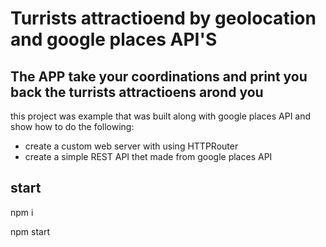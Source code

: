 # Turrists attractioend by geolocation and google places API'S

## The APP take your coordinations and print you back the turrists attractioens arond you

  this project was example that was built along with google places API
  and show how to do the following:

  * create a custom web server with using HTTPRouter
  * create a simple REST API thet made from google places API
    

## start
npm i

npm start
